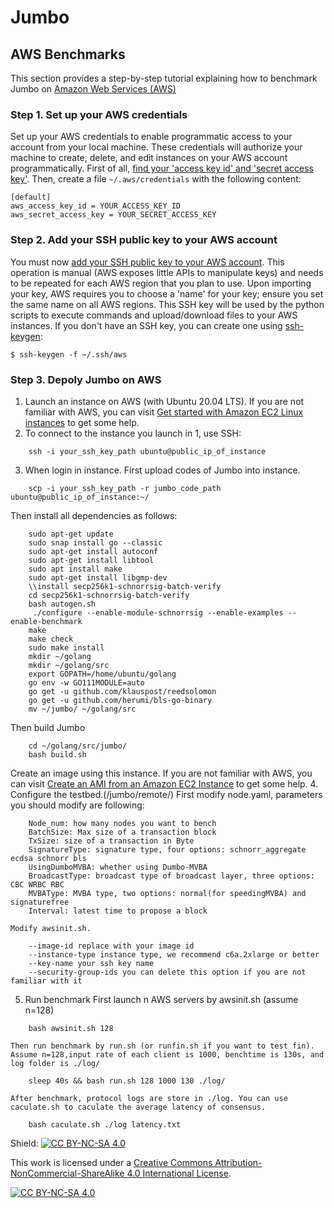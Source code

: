 # Jumbo
## AWS Benchmarks
This section provides a step-by-step tutorial explaining how to benchmark Jumbo on [Amazon Web Services (AWS)](https://aws.amazon.com)
### Step 1. Set up your AWS credentials
Set up your AWS credentials to enable programmatic access to your account from your local machine. These credentials will authorize your machine to create, delete, and edit instances on your AWS account programmatically. First of all, [find your 'access key id' and 'secret access key'](https://docs.aws.amazon.com/cli/latest/userguide/cli-configure-quickstart.html#cli-configure-quickstart-creds). Then, create a file `~/.aws/credentials` with the following content:
```
[default]
aws_access_key_id = YOUR_ACCESS_KEY_ID
aws_secret_access_key = YOUR_SECRET_ACCESS_KEY
```
### Step 2. Add your SSH public key to your AWS account
You must now [add your SSH public key to your AWS account](https://docs.aws.amazon.com/AWSEC2/latest/UserGuide/ec2-key-pairs.html). This operation is manual (AWS exposes little APIs to manipulate keys) and needs to be repeated for each AWS region that you plan to use. Upon importing your key, AWS requires you to choose a 'name' for your key; ensure you set the same name on all AWS regions. This SSH key will be used by the python scripts to execute commands and upload/download files to your AWS instances.
If you don't have an SSH key, you can create one using [ssh-keygen](https://www.ssh.com/ssh/keygen/):
```
$ ssh-keygen -f ~/.ssh/aws
```

### Step 3. Depoly Jumbo on AWS
1.   Launch an instance on AWS (with Ubuntu 20.04 LTS). If you are not familiar with AWS, you can visit [Get started with Amazon EC2 Linux instances](https://docs.aws.amazon.com/AWSEC2/latest/UserGuide/EC2_GetStarted.html#ec2-launch-instance) to get some help.
2.  To connect to the instance you launch in 1, use SSH:
```
    ssh -i your_ssh_key_path ubuntu@public_ip_of_instance
```
3.   When login in instance. First upload codes of Jumbo into instance. 
```
    scp -i your_ssh_key_path -r jumbo_code_path ubuntu@public_ip_of_instance:~/
```
Then install all dependencies as follows:
```
    sudo apt-get update
    sudo snap install go --classic
    sudo apt-get install autoconf
    sudo apt-get install libtool
    sudo apt install make
    sudo apt-get install libgmp-dev
    \\install secp256k1-schnorrsig-batch-verify
    cd secp256k1-schnorrsig-batch-verify
    bash autogen.sh
     ./configure --enable-module-schnorrsig --enable-examples --enable-benchmark
    make
    make check
    sudo make install
    mkdir ~/golang
    mkdir ~/golang/src
    export GOPATH=/home/ubuntu/golang
    go env -w GO111MODULE=auto
    go get -u github.com/klauspost/reedsolomon
    go get -u github.com/herumi/bls-go-binary
    mv ~/jumbo/ ~/golang/src
```
Then build Jumbo
```
    cd ~/golang/src/jumbo/
    bash build.sh
```
Create an image using this instance. If you are not familiar with AWS, you can visit [Create an AMI from an Amazon EC2 Instance](https://docs.aws.amazon.com/toolkit-for-visual-studio/latest/user-guide/tkv-create-ami-from-instance.html) to get some help.
4.  Configure the testbed.(/jumbo/remote/)
	First modify node.yaml, parameters you should modify are following:
```
	Node_num: how many nodes you want to bench
	BatchSize: Max size of a transaction block
	TxSize: size of a transaction in Byte
	SignatureType: signature type, four options: schnorr_aggregate ecdsa schnorr bls
	UsingDumboMVBA: whether using Dumbo-MVBA
	BroadcastType: broadcast type of broadcast layer, three options: CBC WRBC RBC
	MVBAType: MVBA type, two options: normal(for speedingMVBA) and signaturefree
	Interval: latest time to propose a block
```
    Modify awsinit.sh.
```
	--image-id replace with your image id
	--instance-type instance type, we recommend c6a.2xlarge or better
	--key-name your ssh key name
	--security-group-ids you can delete this option if you are not familiar with it
```
5. Run benchmark
	First launch n AWS servers by awsinit.sh (assume n=128)
```
	bash awsinit.sh 128
```
	Then run benchmark by run.sh (or runfin.sh if you want to test fin). Assume n=128,input rate of each client is 1000, benchtime is 130s, and log folder is ./log/
```
	sleep 40s && bash run.sh 128 1000 130 ./log/
```
	After benchmark, protocol logs are store in ./log. You can use caculate.sh to caculate the average latency of consensus.
```
	bash caculate.sh ./log latency.txt
```

Shield: [![CC BY-NC-SA 4.0][cc-by-nc-sa-shield]][cc-by-nc-sa]

This work is licensed under a
[Creative Commons Attribution-NonCommercial-ShareAlike 4.0 International License][cc-by-nc-sa].

[![CC BY-NC-SA 4.0][cc-by-nc-sa-image]][cc-by-nc-sa]

[cc-by-nc-sa]: http://creativecommons.org/licenses/by-nc-sa/4.0/
[cc-by-nc-sa-image]: https://licensebuttons.net/l/by-nc-sa/4.0/88x31.png
[cc-by-nc-sa-shield]: https://img.shields.io/badge/License-CC%20BY--NC--SA%204.0-lightgrey.svg
